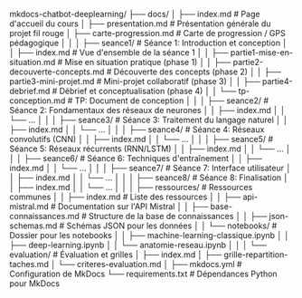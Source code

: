 mkdocs-chatbot-deeplearning/
├── docs/
│   ├── index.md                          # Page d'accueil du cours
│   ├── presentation.md                   # Présentation générale du projet fil rouge
│   ├── carte-progression.md              # Carte de progression / GPS pédagogique
│   │
│   ├── seance1/                          # Séance 1: Introduction et conception
│   │   ├── index.md                      # Vue d'ensemble de la séance 1
│   │   ├── partie1-mise-en-situation.md  # Mise en situation pratique (phase 1)
│   │   ├── partie2-decouverte-concepts.md # Découverte des concepts (phase 2)
│   │   ├── partie3-mini-projet.md        # Mini-projet collaboratif (phase 3)
│   │   ├── partie4-debrief.md            # Débrief et conceptualisation (phase 4)
│   │   └── tp-conception.md              # TP: Document de conception
│   │
│   ├── seance2/                          # Séance 2: Fondamentaux des réseaux de neurones
│   │   ├── index.md
│   │   └── ...
│   │
│   ├── seance3/                          # Séance 3: Traitement du langage naturel
│   │   ├── index.md
│   │   └── ...
│   │
│   ├── seance4/                          # Séance 4: Réseaux convolutifs (CNN)
│   │   ├── index.md
│   │   └── ...
│   │
│   ├── seance5/                          # Séance 5: Réseaux récurrents (RNN/LSTM)
│   │   ├── index.md
│   │   └── ...
│   │
│   ├── seance6/                          # Séance 6: Techniques d'entraînement
│   │   ├── index.md
│   │   └── ...
│   │
│   ├── seance7/                          # Séance 7: Interface utilisateur
│   │   ├── index.md
│   │   └── ...
│   │
│   ├── seance8/                          # Séance 8: Finalisation
│   │   ├── index.md
│   │   └── ...
│   │
│   ├── ressources/                       # Ressources communes
│   │   ├── index.md                      # Liste des ressources
│   │   ├── api-mistral.md                # Documentation sur l'API Mistral
│   │   ├── base-connaissances.md         # Structure de la base de connaissances
│   │   ├── json-schemas.md               # Schémas JSON pour les données
│   │   └── notebooks/                    # Dossier pour les notebooks
│   │       ├── machine-learning-classique.ipynb
│   │       ├── deep-learning.ipynb
│   │       └── anatomie-reseau.ipynb
│   │
│   └── evaluation/                       # Évaluation et grilles
│       ├── index.md
│       ├── grille-repartition-taches.md
│       └── criteres-evaluation.md
│
├── mkdocs.yml                            # Configuration de MkDocs
└── requirements.txt                      # Dépendances Python pour MkDocs